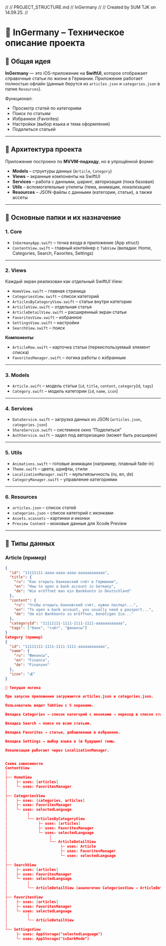 //
//  PROJECT_STRUCTURE.md
//  InGermany
//
//  Created by SUM TJK on 14.09.25.
//

# 📱 InGermany – Техническое описание проекта

## 🔹 Общая идея
**InGermany** — это iOS-приложение на **SwiftUI**, которое отображает справочные статьи по жизни в Германии.
Приложение работает полностью офлайн (данные берутся из `articles.json` и `categories.json` в папке `Resources`).

Функционал:
- Просмотр статей по категориям
- Поиск по статьям
- Избранное (Favorites)
- Настройки (выбор языка и тема оформления)
- Поделиться статьей

---

## 🔹 Архитектура проекта
Приложение построено по **MVVM-подходу**, но в упрощённой форме:
- **Models** – структуры данных (`Article`, `Category`)
- **Views** – экранные компоненты на SwiftUI
- **Services** – работа с данными, шаринг, авторизация (пока базовая)
- **Utils** – вспомогательные утилиты (тема, анимации, локализация)
- **Resources** – JSON-файлы с данными (категории, статьи), а также ассеты

---

## 🔹 Основные папки и их назначение

### 1. **Core**
- `InGermanyApp.swift` – точка входа в приложение (App struct)
- `ContentView.swift` – главный контейнер с `TabView` (вкладки: Home, Categories, Search, Favorites, Settings)

---

### 2. **Views**
Каждый экран реализован как отдельный SwiftUI View:
- `HomeView.swift` – главная страница
- `CategoriesView.swift` – список категорий
- `ArticlesByCategoryView.swift` – статьи внутри категории
- `ArticleView.swift` – отдельная статья
- `ArticleDetailView.swift` – расширенный экран статьи
- `FavoritesView.swift` – избранное
- `SettingsView.swift` – настройки
- `SearchView.swift` – поиск

**Компоненты**:
- `ArticleRow.swift` – карточка статьи (переиспользуемый элемент списка)
- `FavoritesManager.swift` – логика работы с избранным

---

### 3. **Models**
- `Article.swift` – модель статьи (`id`, `title`, `content`, `categoryId`, `tags`)
- `Category.swift` – модель категории (`id`, `name`, `icon`)

---

### 4. **Services**
- `DataService.swift` – загрузка данных из JSON (`articles.json`, `categories.json`)
- `ShareService.swift` – системное окно “Поделиться”
- `AuthService.swift` – задел под авторизацию (может быть расширен)

---

### 5. **Utils**
- `Animations.swift` – готовые анимации (например, плавный fade-in)
- `Theme.swift` – цвета, шрифты, стили
- `LocalizationManager.swift` – мультиязычность (ru, en, de)
- `CategoryManager.swift` – управление категориями

---

### 6. **Resources**
- `articles.json` – список статей
- `categories.json` – список категорий с иконками
- `Assets.xcassets` – картинки и иконки
- `Preview Content` – моковые данные для Xcode Preview

---

## 🔹 Типы данных

### Article (пример)
```json
{
  "id": "11111111-aaaa-aaaa-aaaa-aaaaaaaaaaaa",
  "title": {
    "ru": "Как открыть банковский счёт в Германии",
    "en": "How to open a bank account in Germany",
    "de": "Wie eröffnet man ein Bankkonto in Deutschland"
  },
  "content": {
    "ru": "Чтобы открыть банковский счёт, нужен паспорт...",
    "en": "To open a bank account, you usually need a passport...",
    "de": "Um ein Bankkonto zu eröffnen, benötigen Sie..."
  },
  "categoryId": "11111111-1111-1111-1111-aaaaaaaaaaaa",
  "tags": ["банк", "счёт", "финансы"]
}
Category (пример)
{
  "id": "11111111-1111-1111-1111-aaaaaaaaaaaa",
  "name": {
    "ru": "Финансы",
    "en": "Finance",
    "de": "Finanzen"
  },
  "icon": "💰"
}

🔹 Текущая логика

При запуске приложения загружаются articles.json и categories.json.

Пользователь видит TabView с 5 экранами.

Вкладка Categories → список категорий с иконками → переход в список статей.

Вкладка Search → поиск по всем статьям.

Вкладка Favorites → статьи, добавленные в избранное.

Вкладка Settings → выбор языка и (в будущем) темы.

Локализация работает через LocalizationManager.


Схема зависимости
ContentView
│
├── HomeView
│    ├─ uses: [articles]
│    └─ uses: FavoritesManager
│
├── CategoriesView
│    ├─ uses: [categories, articles]
│    ├─ uses: FavoritesManager
│    └─ uses: selectedLanguage
│         │
│         └── ArticlesByCategoryView
│              ├─ uses: [articles]
│              ├─ uses: FavoritesManager
│              └─ uses: selectedLanguage
│                   │
│                   └── ArticleDetailView
│                        ├─ uses: Article
│                        ├─ uses: FavoritesManager
│                        └─ uses: selectedLanguage
│
├── SearchView
│    ├─ uses: [articles]
│    ├─ uses: FavoritesManager
│    └─ uses: selectedLanguage
│         │
│         └── ArticleDetailView (аналогично CategoriesView → ArticleDetailView)
│
├── FavoritesView
│    ├─ uses: [articles]
│    ├─ uses: FavoritesManager
│    └─ uses: selectedLanguage
│         │
│         └── ArticleDetailView
│
└── SettingsView
     ├─ uses: AppStorage("selectedLanguage")
     └─ uses: AppStorage("isDarkMode")

